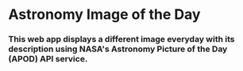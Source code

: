 # Astronomy Image of the Day

### This web app displays a different image everyday with its description using NASA's Astronomy Picture of the Day (APOD) API service.